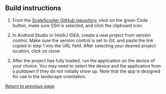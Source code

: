 ## Build instructions

1. From the [ScaleScroller GitHub repository](https://github.com/lsteiner9/scale-scroller), click on the green Code button, make sure SSH is selected, and click the clipboard icon.

2. In Android Studio or IntelliJ IDEA, create a new project from version control. Make sure the version control is set to Git, and paste the link copied in step 1 into the URL field. After selecting your desired project location, click on clone.

3. After the project has fully loaded, run the application on the device of your choice. You may need to select the device and the application from a pulldown if they do not initially show up. Note that the app is designed for use in the landscape orientation. 

[*Return to previous page*](index.md)